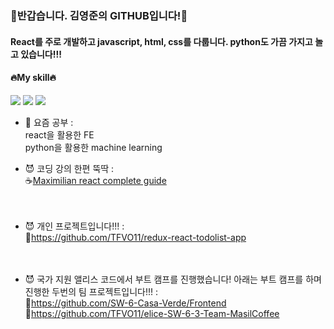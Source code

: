### 👋반갑습니다. 김영준의 GITHUB입니다!👋

#### React를 주로 개발하고 javascript, html, css를 다룹니다. python도 가끔 가지고 놀고 있습니다!!!

#### 🔥My skill🔥
<img src="https://img.shields.io/badge/React-61DAFB?style=flat-square&logo=React&logoColor=white"/> <img src="https://img.shields.io/badge/javaScript-yellow?style=flat-square&logo=javascript&logoColor=white"/> <img src="https://img.shields.io/badge/python-3776AB?style=flat-square&logo=python&logoColor=white"/>


- 🌱 요즘 공부 : <br/>
    react을 활용한 FE<br/>
    python을 활용한 machine learning<br/>

- 😈 코딩 강의 한편 뚝딱 :<br/>
    ☕[Maximilian react complete guide](https://www.udemy.com/course/react-the-complete-guide-incl-redux/)<br/>
    <br/>
    <br/>

- 😈 개인 프로젝트입니다!!! :<br/>
    🌼https://github.com/TFVO11/redux-react-todolist-app<br/>
    <br/>
    <br/>
- 😈 국가 지원 앨리스 코드에서 부트 캠프를 진행했습니다! 아래는 부트 캠프를 하며 진행한 두번의 팀 프로젝트입니다!!! :<br/>
    🌼https://github.com/SW-6-Casa-Verde/Frontend<br/>
    🌼https://github.com/TFVO11/elice-SW-6-3-Team-MasilCoffee<br/>
    
